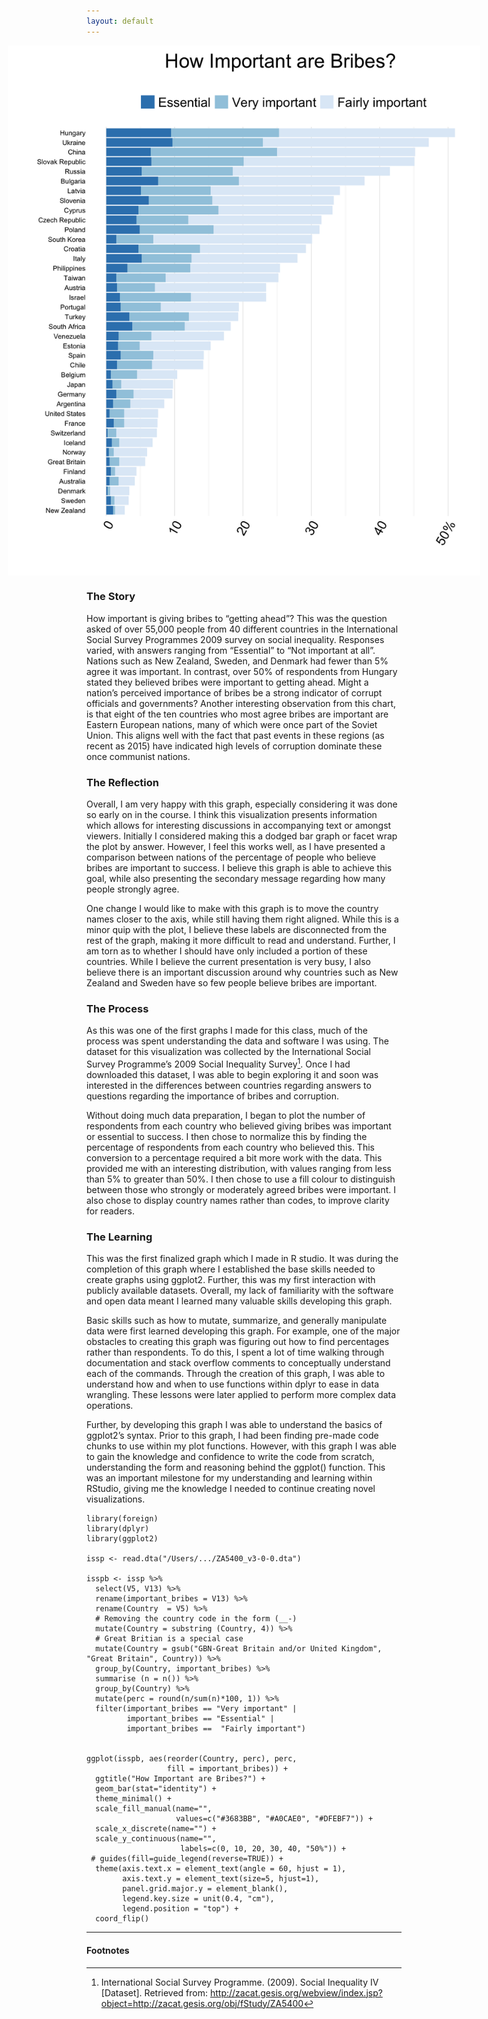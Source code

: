 ```yaml
---
layout: default
---
```


<img src="/images/ISSP_Bribes.png" alt="image" style = "max-width: 150%; margin-left: -25%" align = "center">

### The Story
How important is giving bribes to “getting ahead”? This was the question asked of over 55,000 people from 40 different countries in the International Social Survey Programmes 2009 survey on social inequality. Responses varied, with answers ranging from “Essential” to “Not important at all”. Nations such as New Zealand, Sweden, and Denmark had fewer than 5% agree it was important. In contrast, over 50% of respondents from Hungary stated they believed bribes were important to getting ahead. Might a nation’s perceived importance of bribes be a strong indicator of corrupt officials and governments? Another interesting observation from this chart, is that eight of the ten countries who most agree bribes are important are Eastern European nations, many of which were once part of the Soviet Union. This aligns well with the fact that past events in these regions (as recent as 2015) have indicated high levels of corruption dominate these once communist nations. 


### The Reflection
Overall, I am very happy with this graph, especially considering it was done so early on in the course. I think this visualization presents information which allows for interesting discussions in accompanying text or amongst viewers.  Initially I considered making this a dodged bar graph or facet wrap the plot by answer. However, I feel this works well, as  I have presented a comparison between nations of  the percentage of people who believe bribes are important to success. I believe this graph is able to achieve this goal, while also presenting the secondary message regarding how many people strongly agree.

One change I would like to make with this graph is to move the country names closer to the axis, while still having them right aligned. While this is a minor quip with the plot, I believe these labels are disconnected from the rest of the graph, making it more difficult to read and understand. Further, I am torn as to whether I should have only included a portion of these countries. While I believe the current presentation is very busy, I also believe there is an important discussion around why countries such as New Zealand and Sweden have so few people believe bribes are important.


### The Process
As this was one of the first graphs I made for this class, much of the process was spent understanding the data and software I was using.  The dataset for this visualization was collected by the International Social Survey Programme’s 2009 Social Inequality Survey[^1]. Once I had downloaded this dataset, I was able to begin exploring it and soon was interested in the differences between countries regarding answers to questions regarding the importance of bribes and corruption. 

Without doing much data preparation, I began to plot the number of respondents from each country who believed giving bribes was important or essential to success. I then chose to normalize this by finding the percentage of respondents from each country who believed this. This conversion to a percentage required a bit more work with the data. This provided me with an interesting distribution, with values ranging from less than 5% to greater than 50%. I then chose to use a fill colour to distinguish between those who strongly or moderately agreed bribes were important. I also chose to display country names rather than codes, to improve clarity for readers. 


### The Learning
This was the first finalized graph which I made in R studio. It was during the completion of this graph where I established the base skills needed to create graphs using ggplot2. Further, this was my first interaction with publicly available datasets. Overall, my lack of familiarity with the software and open data meant I learned many valuable skills developing this graph. 

Basic skills such as how to mutate, summarize, and generally manipulate data were first learned developing this graph. For example, one of the major obstacles to creating this graph was figuring out how to find percentages rather than respondents. To do this, I spent a lot of time walking through documentation and stack overflow comments to conceptually understand each of the commands. Through the creation of this graph, I was able to understand how and when to use functions within dplyr to ease in data wrangling. These lessons were later applied to perform more complex data operations. 

Further, by developing this graph I was able to understand the basics of ggplot2’s syntax. Prior to this graph, I had been finding pre-made code chunks to use within my plot functions. However, with this graph I was able to gain the knowledge and confidence to write the code from scratch, understanding the form and reasoning behind the ggplot() function. This was an important milestone for my understanding and learning within RStudio, giving me the knowledge I needed to continue creating novel visualizations. 


```
library(foreign)
library(dplyr)
library(ggplot2)

issp <- read.dta("/Users/.../ZA5400_v3-0-0.dta")

isspb <- issp %>%
  select(V5, V13) %>%
  rename(important_bribes = V13) %>%
  rename(Country  = V5) %>%
  # Removing the country code in the form (__-)
  mutate(Country = substring (Country, 4)) %>%
  # Great Britian is a special case
  mutate(Country = gsub("GBN-Great Britain and/or United Kingdom", "Great Britain", Country)) %>%
  group_by(Country, important_bribes) %>%
  summarise (n = n()) %>%
  group_by(Country) %>%
  mutate(perc = round(n/sum(n)*100, 1)) %>%
  filter(important_bribes == "Very important" | 
         important_bribes == "Essential" | 
         important_bribes ==  "Fairly important")


ggplot(isspb, aes(reorder(Country, perc), perc, 
                  fill = important_bribes)) + 
  ggtitle("How Important are Bribes?") + 
  geom_bar(stat="identity") + 
  theme_minimal() + 
  scale_fill_manual(name="", 
                    values=c("#3683BB", "#A0CAE0", "#DFEBF7")) + 
  scale_x_discrete(name="") + 
  scale_y_continuous(name="", 
                     labels=c(0, 10, 20, 30, 40, "50%")) + 
 # guides(fill=guide_legend(reverse=TRUE)) + 
  theme(axis.text.x = element_text(angle = 60, hjust = 1),
        axis.text.y = element_text(size=5, hjust=1),
        panel.grid.major.y = element_blank(), 
        legend.key.size = unit(0.4, "cm"), 
        legend.position = "top") +
  coord_flip()
```

<hr>

#### Footnotes
[^1]: International Social Survey Programme. (2009). Social Inequality IV [Dataset]. Retrieved from: http://zacat.gesis.org/webview/index.jsp?object=http://zacat.gesis.org/obj/fStudy/ZA5400